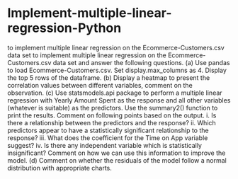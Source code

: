 # Implement-multiple-linear-regression-Python
to implement multiple linear regression on the Ecommerce-Customers.csv data set 
to implement multiple linear regression on the Ecommerce-Customers.csv data set and answer the following questions.
(a)   Use pandas to load Ecommerce-Customers.csv. Set display.max_columns as 4. Display the top 5 rows of the dataframe. 
(b)  Display a heatmap to present the correlation values between different variables, comment on the observation. 
(c)   Use statsmodels.api package to perform a multiple linear regression with Yearly Amount Spent as the response and all other variables (whatever is suitable) as the predictors. Use the summary2() function to print the results. Comment on following points based on the output.
i. Is there a relationship between the predictors and the response?
ii. Which predictors appear to have a statistically significant relationship to the response?
iii. What does the coefficient for the Time on App variable suggest?
iv. Is there any independent variable which is statistically insignificant? Comment on how we can use this information to improve the model.
(d)   Comment on whether the residuals of the model follow a normal distribution with appropriate charts.

